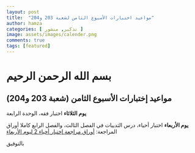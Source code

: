 ```yaml
---
layout: post
title:  "مواعيد اختبارات الأسبوع الثامن لشعبة 203 و204"
author: hamza
categories: [ تذكير, منشور ]
image: assets/images/calender.png
comments: true
tags: [featured]
---
```


# بسم الله الرحمن الرحيم

## مواعيد إختبارات الأسبوع الثامن (شعبة 203 و204)

**يوم الثلاثاء**
اختبار فقه، الوحدة الرابعة

**يوم الأربعاء**
اختبار أحياء، درس الثدييات في الفصل الثالث، والفصل الرابع كاملا
أوراق المراجعة: [أوراق مراجعة إختبار أحياء 2 ليوم الأربعاء](https://quraish.ga/أوراق-عمل-الأحياء-2-لاختبار-يوم-الاربعاء)

بالتوفيق

